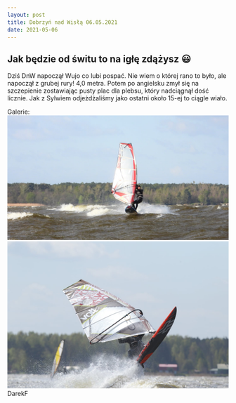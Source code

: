 ```yaml
---
layout: post
title: Dobrzyń nad Wisłą 06.05.2021
date: 2021-05-06
---
```


## Jak będzie od świtu to na igłę zdążysz :smiley:  

Dziś DnW napoczął Wujo co lubi pospać. Nie wiem o której rano to było, ale napoczął z grubej rury! 4,0 metra.
Potem po angielsku zmył się na szczepienie zostawiając pusty plac dla plebsu, który nadciągnął dość licznie.
Jak z Sylwiem odjeżdżaliśmy jako ostatni około 15-ej to ciągle wiało.

Galerie:  
[![Fotki](https://raw.githubusercontent.com/naspocie/blog/master/images/2021-05-06-Dobrzyn/przedSzczepieniem.jpg)](https://pl-pl.facebook.com/vistulasurf/photos/pcb.2144808765659447/2144807708992886/?type=3&theater)  
[![Fotki](https://raw.githubusercontent.com/naspocie/blog/master/images/2021-05-06-Dobrzyn/poSzczepieniu.jpg)](https://www.facebook.com/photo?fbid=3886354954753555&set=pcb.3886352828087101/?type=3&theater)  
DarekF